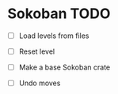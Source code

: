 # Sokoban TODO

* [ ] Load levels from files
* [ ] Reset level
* [ ] Make a base Sokoban crate
* [ ] Undo moves

